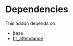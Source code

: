 # Dependencies

This addon depends on:

- base
- [hr_attendance](../../../../../oca-ocb-hr/odoo-bringout-oca-ocb-hr_attendance)

